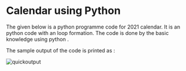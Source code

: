 # Calendar using Python
The given below is a python programme code for 2021 calendar.
It is an python code with an loop formation.
The code is done by the basic knowledge using python .


The sample output of the code is printed as : 



![quickoutput](https://user-images.githubusercontent.com/82573421/120020805-db363900-c007-11eb-8293-2328aff20e81.png)

